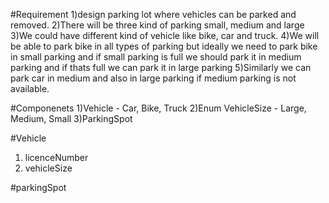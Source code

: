 #Requirement
1)design parking lot where vehicles can be parked and removed.
2)There will be three kind of parking small, medium and large
3)We could have different kind of vehicle like bike, car and truck.
4)We will be able to park bike in all types of parking but ideally we need to park bike in small parking and if small parking is full we should park it in medium parking and if thats full we can park it in large parking
5)Similarly we can park car in medium and also in large parking if medium parking is not available.

#Componenets
1)Vehicle - Car, Bike, Truck
2)Enum VehicleSize - Large, Medium, Small
3)ParkingSpot

#Vehicle
1) licenceNumber
2) vehicleSize

#parkingSpot


